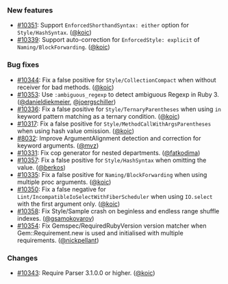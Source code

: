 ### New features

* [#10351](https://github.com/rubocop/rubocop/pull/10351): Support `EnforcedShorthandSyntax: either` option for `Style/HashSyntax`. ([@koic][])
* [#10339](https://github.com/rubocop/rubocop/issues/10339): Support auto-correction for `EnforcedStyle: explicit` of `Naming/BlockForwarding`. ([@koic][])

### Bug fixes

* [#10344](https://github.com/rubocop/rubocop/pull/10344): Fix a false positive for `Style/CollectionCompact` when without receiver for bad methods. ([@koic][])
* [#10353](https://github.com/rubocop/rubocop/pull/10353): Use `:ambiguous_regexp` to detect ambiguous Regexp in Ruby 3. ([@danieldiekmeier][], [@joergschiller][])
* [#10336](https://github.com/rubocop/rubocop/issues/10336): Fix a false positive for `Style/TernaryParentheses` when using `in` keyword pattern matching as a ternary condition. ([@koic][])
* [#10317](https://github.com/rubocop/rubocop/issues/10317): Fix a false positive for `Style/MethodCallWithArgsParentheses` when using hash value omission. ([@koic][])
* [#8032](https://github.com/rubocop/rubocop/issues/8032): Improve ArgumentAlignment detection and correction for keyword arguments. ([@mvz][])
* [#10331](https://github.com/rubocop/rubocop/pull/10331): Fix cop generator for nested departments. ([@fatkodima][])
* [#10357](https://github.com/rubocop/rubocop/pull/10357): Fix a false positive for `Style/HashSyntax` when omitting the value. ([@berkos][])
* [#10335](https://github.com/rubocop/rubocop/issues/10335): Fix a false positive for `Naming/BlockForwarding` when using multiple proc arguments. ([@koic][])
* [#10350](https://github.com/rubocop/rubocop/pull/10350): Fix a false negative for `Lint/IncompatibleIoSelectWithFiberScheduler` when using `IO.select` with the first argument only. ([@koic][])
* [#10358](https://github.com/rubocop/rubocop/pull/10358): Fix Style/Sample crash on beginless and endless range shuffle indexes. ([@gsamokovarov][])
* [#10354](https://github.com/rubocop/rubocop/pull/10354): Fix Gemspec/RequiredRubyVersion version matcher when Gem::Requirement.new is used and initialised with multiple requirements. ([@nickpellant][])

### Changes

* [#10343](https://github.com/rubocop/rubocop/pull/10343): Require Parser 3.1.0.0 or higher. ([@koic][])

[@koic]: https://github.com/koic
[@danieldiekmeier]: https://github.com/danieldiekmeier
[@joergschiller]: https://github.com/joergschiller
[@mvz]: https://github.com/mvz
[@fatkodima]: https://github.com/fatkodima
[@berkos]: https://github.com/berkos
[@gsamokovarov]: https://github.com/gsamokovarov
[@nickpellant]: https://github.com/nickpellant
